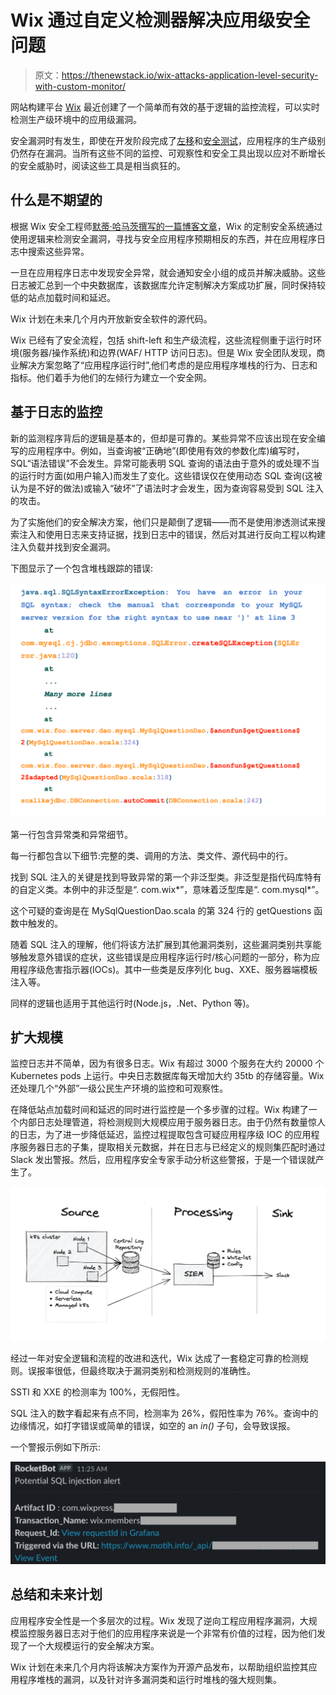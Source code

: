 # Wix 通过自定义检测器解决应用级安全问题

> 原文：<https://thenewstack.io/wix-attacks-application-level-security-with-custom-monitor/>

网站构建平台 [Wix](https://www.wix.com/about/us) 最近创建了一个简单而有效的基于逻辑的监控流程，可以实时检测生产级环境中的应用级漏洞。

安全漏洞时有发生，即使在开发阶段完成了[左移](https://thenewstack.io/shift-left-why-prevention-beats-remediation/)和[安全测试](https://thenewstack.io/spotify-taps-snyk-for-security-testing-automation/)，应用程序的生产级别仍然存在漏洞。当所有这些不同的监控、可观察性和安全工具出现以应对不断增长的安全威胁时，阅读这些工具是相当疯狂的。

## 什么是不期望的

根据 Wix 安全工程师[默蒂·哈马茨撰写的一篇](https://www.linkedin.com/in/moti-harmats-b232aa98/)[博客文章](https://www.wix.engineering/post/threat-and-vulnerability-hunting-with-application-server-error-logs)，Wix 的定制安全系统通过使用逻辑来检测安全漏洞，寻找与安全应用程序预期相反的东西，并在应用程序日志中搜索这些异常。

一旦在应用程序日志中发现安全异常，就会通知安全小组的成员并解决威胁。这些日志被汇总到一个中央数据库，该数据库允许定制解决方案成功扩展，同时保持较低的站点加载时间和延迟。

Wix 计划在未来几个月内开放新安全软件的源代码。

Wix 已经有了安全流程，包括 shift-left 和生产级流程，这些流程侧重于运行时环境(服务器/操作系统)和边界(WAF/ HTTP 访问日志)。但是 Wix 安全团队发现，商业解决方案忽略了“应用程序运行时”,他们考虑的是应用程序堆栈的行为、日志和指标。他们着手为他们的左倾行为建立一个安全网。

## **基于日志的监控**

新的监测程序背后的逻辑是基本的，但却是可靠的。某些异常不应该出现在安全编写的应用程序中。例如，当查询被“正确地”(即使用有效的参数化库)编写时，SQL“语法错误”不会发生。异常可能表明 SQL 查询的语法由于意外的或处理不当的运行时方面(如用户输入)而发生了变化。这些错误仅在使用动态 SQL 查询(这被认为是不好的做法)或输入“破坏”了语法时才会发生，因为查询容易受到 SQL 注入的攻击。

为了实施他们的安全解决方案，他们只是颠倒了逻辑——而不是使用渗透测试来搜索注入和使用日志来支持证据，找到日志中的错误，然后对其进行反向工程以构建注入负载并找到安全漏洞。

下图显示了一个包含堆栈跟踪的错误:

![](img/239ff252d5e874166c99aae19b313ee5.png)

第一行包含异常类和异常细节。

每一行都包含以下细节:完整的类、调用的方法、类文件、源代码中的行。

找到 SQL 注入的关键是找到导致异常的第一个非泛型类。非泛型是指代码库特有的自定义类。本例中的非泛型是“. com.wix*”，意味着泛型库是“. com.mysql*”。

这个可疑的查询是在 MySqlQuestionDao.scala 的第 324 行的 getQuestions 函数中触发的。

随着 SQL 注入的理解，他们将该方法扩展到其他漏洞类别，这些漏洞类别共享能够触发意外错误的症状，这些错误是应用程序运行时/核心问题的一部分，称为应用程序级危害指示器(IOCs)。其中一些类是反序列化 bug、XXE、服务器端模板注入等。

同样的逻辑也适用于其他运行时(Node.js，.Net、Python 等)。

## **扩大规模**

监控日志并不简单，因为有很多日志。Wix 有超过 3000 个服务在大约 20000 个 Kubernetes pods 上运行。中央日志数据库每天增加大约 35tb 的存储容量。Wix 还处理几个“外部”一级公民生产环境的监控和可观察性。

在降低站点加载时间和延迟的同时进行监控是一个多步骤的过程。Wix 构建了一个内部日志处理管道，将检测规则大规模应用于服务器日志。由于仍然有数量惊人的日志，为了进一步降低延迟，监控过程提取包含可疑应用程序级 IOC 的应用程序服务器日志的子集，提取相关元数据，并在日志与已经定义的规则集匹配时通过 Slack 发出警报。然后，应用程序安全专家手动分析这些警报，于是一个错误就产生了。

![](img/49041945ae9c426d9f95f6de08cec140.png)

经过一年对安全逻辑和流程的改进和迭代，Wix 达成了一套稳定可靠的检测规则。误报率很低，但最终取决于漏洞类别和检测规则的准确性。

SSTI 和 XXE 的检测率为 100%，无假阳性。

SQL 注入的数字看起来有点不同，检测率为 26%，假阳性率为 76%。查询中的边缘情况，如打字错误或简单的错误，如空的 an *in()* 子句，会导致误报。

一个警报示例如下所示:

![](img/4c96a4729c5efabbe293d7f87e2fe75f.png)

## **总结和未来计划**

应用程序安全性是一个多层次的过程。Wix 发现了逆向工程应用程序漏洞，大规模监控服务器日志对于他们的应用程序来说是一个非常有价值的过程，因为他们发现了一个大规模运行的安全解决方案。

Wix 计划在未来几个月内将该解决方案作为开源产品发布，以帮助组织监控其应用程序堆栈的漏洞，以及针对许多漏洞类和运行时堆栈的强大规则集。

<svg xmlns:xlink="http://www.w3.org/1999/xlink" viewBox="0 0 68 31" version="1.1"><title>Group</title> <desc>Created with Sketch.</desc></svg>